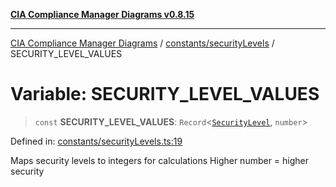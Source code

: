[**CIA Compliance Manager Diagrams v0.8.15**](../../../README.md)

***

[CIA Compliance Manager Diagrams](../../../modules.md) / [constants/securityLevels](../README.md) / SECURITY\_LEVEL\_VALUES

# Variable: SECURITY\_LEVEL\_VALUES

> `const` **SECURITY\_LEVEL\_VALUES**: `Record`\<[`SecurityLevel`](../../../types/cia/type-aliases/SecurityLevel.md), `number`\>

Defined in: [constants/securityLevels.ts:19](https://github.com/Hack23/cia-compliance-manager/blob/50a3bb1fa64948444e36c06fee075b5043350db0/src/constants/securityLevels.ts#L19)

Maps security levels to integers for calculations
Higher number = higher security
